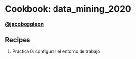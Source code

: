# Cookbook: data_mining_2020
### [@jacoboggleon](https://mx.linkedin.com/in/jacoboggleon)
## Recipes
  1. Práctica 0: configurar el entorno de trabajo
  
  

